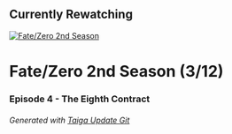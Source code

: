 ﻿
## Currently Rewatching

[![Fate/Zero 2nd Season](https://s4.anilist.co/file/anilistcdn/media/anime/cover/medium/nx11741-Twb6iJx77FFV.jpg)](https://anilist.co/anime/11741)

# Fate/Zero 2nd Season (3/12)

### Episode 4 - The Eighth Contract

###### *Generated with [Taiga Update Git](https://github.com/nike4613/taiga-update-git)*